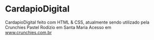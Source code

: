 # CardapioDigital
CardapioDigital feito com HTML &amp; CSS, atualmente sendo utilizado pela Crunchies Pastel Rodízio em Santa Maria
Acesso em www.crunchies.com.br
